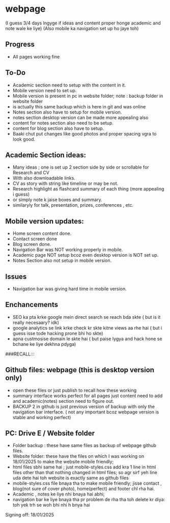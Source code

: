 # webpage
(I guess 3/4 days lngyge if ideas and content proper honge academic and note wale ke liye)
(Also mobile ka navigation set up ho jaye toh)


## Progress
- All pages working fine

  
## To-Do
- Academic section need to setup with the content in it.
- Mobile version need to set up.
- Mobile version is present in pc in website folder; note : backup folder in website folder
- is actually this same backup which is here in git and was online
- Notes section also have to setup for mobile version.
- notes section desktop version can be made more appealing also
- content for notes section also need to be setup.
- content for blog section also have to setup.
- Baaki chut put changes like good photos and proper spacing vgra to look good.


## Academic Section ideas:
- Many ideas ; one is set up 2 section side by side or scrollable for Research and CV
- With also downloadable links.
- CV as story with string like timeline or may be not.
- Research highlight as flashcard summary of each thing (more appealing i guess)
- or simply note k jaise boxes and summary.
- similaryly for talk, presentation, prizes, conferences , etc.


## Mobile version updates:
- Home screen content done.
- Contact screen done
- Blog screen done.
- Navigation Bar was NOT working properly in mobile.
- Academic page NOT setup bcoz even desktop version is NOT set up.
- Notes Section also not setup in mobile version.


## Issues
- Navigation bar was giving hard time in mobile version.


## Enchancements
- SEO ka pta krke google mein direct search se reach bda skte ( but is it really necesaary? idk)
- google analytics se link krke check kr skte kitne views aa rhe hai ( but i guess isse tode hacking prone bhi ho skte)
- apna custmosise domain le skte hai ( but paise lygya and hack hone se bchane ke liye dekhna pdyga)


###RECALL:::

## Github files: webpage (this is desktop version only)
- open these files or just publish to recall how these working 
- summary interface works perfect for all pages just content need to add and academic(notes) section need to figure out.
- BACKUP 2 in github is just previous version of backup with only the navigation bar interface. ( not any important bcoz webpage version is stable and working perfect)

## PC: Drive E / Website folder
- Folder backup : these have same files as backup of webpage github files.
- Website folder: these have the files on which I was working on 18/01/2025 to make the website mobile friendly;
- html files sbhi same hai ; just mobile-styles.css add kra 1 line in html files other than that nothing changed in html files; so agr sirf yeh line uda dete hai toh website is exactly same as github files
- mobile-styles.css file bnaya tha to make mobile friendly; jisse contact , blog(not sure of cover photo), home(perfect) and footer chl rha hai.
- Academic , notes ke liye nhi bnaya hai abhi;
- navigation bar ke liye bnaya tha pr problem de rha tha toh delete kr diya: toh yek trh se woh bhi nhi h bnya hai

  
Signing off: 18/01/2025

